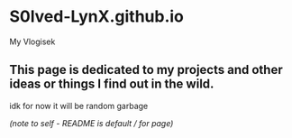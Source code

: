 # S0lved-LynX.github.io
My Vlogisek

## This page is dedicated to my projects and other ideas or things I find out in the wild.

idk for now it will be random garbage

*(note to self - README is default / for page)*
